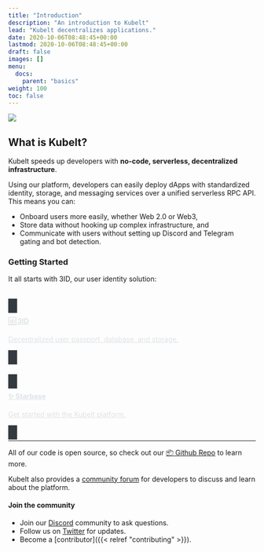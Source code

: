 ```yaml
---
title: "Introduction"
description: "An introduction to Kubelt"
lead: "Kubelt decentralizes applications."
date: 2020-10-06T08:48:45+00:00
lastmod: 2020-10-06T08:48:45+00:00
draft: false
images: []
menu:
  docs:
    parent: "basics"
weight: 100
toc: false
---
```


<img src="/images/kubelt-banner.gif" width="{{ .Width }}" height="{{ .Height }}">

## What is Kubelt?

Kubelt speeds up developers with **no-code, serverless, decentralized infrastructure**.

Using our platform, developers can easily deploy dApps with standardized identity, storage, and messaging services over a unified serverless RPC API. This means you can:

* Onboard users more easily, whether Web 2.0 or Web3,
* Store data without hooking up complex infrastructure, and
* Communicate with users without setting up Discord and Telegram gating and bot detection.

### Getting Started

It all starts with 3ID, our user identity solution:

<div class="container" style="padding: 0px;">
  <div class="row" style="margin-top: 32px">
    <div class="col col--6">
      <a class="card" href='{{<relref "3id-quick-start">}}' style="height: 100%;border: none; background-color: #343a40; padding: 0px 18px 12px 18px; color: #dee2e6;">
        <div class="card__body">
          <h4>🆔 3ID</h4>
          <p>Decentralized user passport, database, and storage.</p>
        </div>
      </a>  
    </div>
  </div>
</div>

<div class="container" style="padding: 0px;">
  <div class="row" style="margin-top: 32px">
    <div class="col col--6">
      <a class="card" href="https://console.kubelt.com" style="height: 100%;border: none; background-color: #343a40; padding: 0px 18px 12px 18px; color: #dee2e6;">
        <div class="card__body">
          <h4>✨ Starbase</h4>
          <p>Get started with the Kubelt platform.</p>
        </div>
      </a>  
    </div>
  </div>
</div>

---

All of our code is open source, so check out our [📦 Github Repo](https://github.com/kubelt/kubelt) to learn more.

Kubelt also provides a [community forum](https://github.com/kubelt/kubelt/discussions) for  developers to discuss and learn about the platform.

#### Join the community

- Join our [Discord](https://discord.gg/UgwAsJf6C5) community to ask questions.
- Follow us on [Twitter](https://twitter.com/kubelt) for updates.
- Become a [contributor]({{< relref "contributing" >}}).
